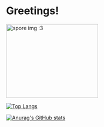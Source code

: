 <h1>Greetings!</h1>
<img src="https://user-images.githubusercontent.com/37965278/138566437-4b1127f9-95dc-4aa8-8a98-88baf4c11ef4.png" alt="spore img :3" height="200" width="250"/> 
 
[![Top Langs](https://github-readme-stats.vercel.app/api/top-langs/?username=kodenart&theme=gruvbox_light)](https://github.com/anuraghazra/github-readme-stats)

[![Anurag's GitHub stats](https://github-readme-stats.vercel.app/api?username=kodenart&show_icons=true&theme=gruvbox_light&hide_title=true&include_all_commits=true&count_private=true)](https://github.com/anuraghazra/github-readme-stats) 

<!--- ![photo_2021-10-23_14-40-43-removebg-preview](https://user-images.githubusercontent.com/37965278/138567686-b05ebf68-d885-459d-8024-565e55788041.png)
